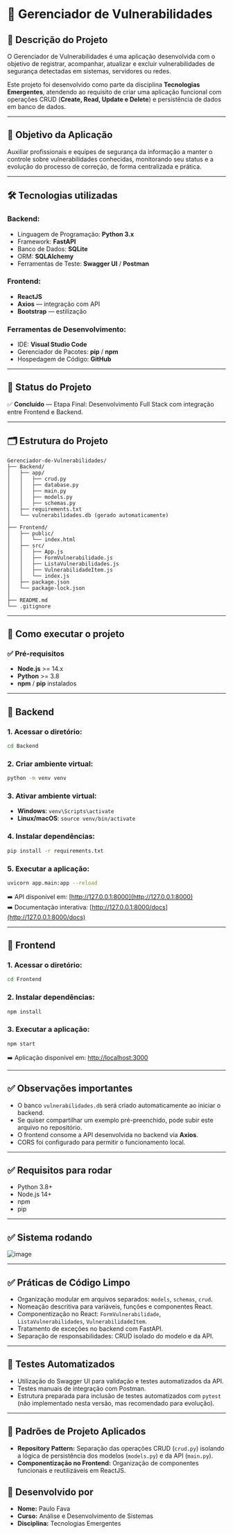 
# 🔐 Gerenciador de Vulnerabilidades

## 📌 Descrição do Projeto

O Gerenciador de Vulnerabilidades é uma aplicação desenvolvida com o objetivo de registrar, acompanhar, atualizar e excluir vulnerabilidades de segurança detectadas em sistemas, servidores ou redes.

Este projeto foi desenvolvido como parte da disciplina **Tecnologias Emergentes**, atendendo ao requisito de criar uma aplicação funcional com operações CRUD (**Create, Read, Update e Delete**) e persistência de dados em banco de dados.

---

## 🎯 Objetivo da Aplicação

Auxiliar profissionais e equipes de segurança da informação a manter o controle sobre vulnerabilidades conhecidas, monitorando seu status e a evolução do processo de correção, de forma centralizada e prática.

---

## 🛠️ Tecnologias utilizadas

### Backend:
- Linguagem de Programação: **Python 3.x**
- Framework: **FastAPI**
- Banco de Dados: **SQLite**
- ORM: **SQLAlchemy**
- Ferramentas de Teste: **Swagger UI** / **Postman**

### Frontend:
- **ReactJS**
- **Axios** — integração com API
- **Bootstrap** — estilização

### Ferramentas de Desenvolvimento:
- IDE: **Visual Studio Code**
- Gerenciador de Pacotes: **pip** / **npm**
- Hospedagem de Código: **GitHub**

---

## 🚧 Status do Projeto

✅ **Concluído** — Etapa Final: Desenvolvimento Full Stack com integração entre Frontend e Backend.

---

## 🗂️ Estrutura do Projeto

```
Gerenciador-de-Vulnerabilidades/
├── Backend/
│   ├── app/
│   │   ├── crud.py
│   │   ├── database.py
│   │   ├── main.py
│   │   ├── models.py
│   │   ├── schemas.py
│   ├── requirements.txt
│   └── vulnerabilidades.db (gerado automaticamente)
│
├── Frontend/
│   ├── public/
│   │   └── index.html
│   ├── src/
│   │   ├── App.js
│   │   ├── FormVulnerabilidade.js
│   │   ├── ListaVulnerabilidades.js
│   │   ├── VulnerabilidadeItem.js
│   │   └── index.js
│   ├── package.json
│   └── package-lock.json
│
├── README.md
└── .gitignore
```

---

## 🚀 Como executar o projeto

### ✅ Pré-requisitos

- **Node.js** >= 14.x
- **Python** >= 3.8
- **npm** / **pip** instalados

---

## 🔧 Backend

### 1. Acessar o diretório:

```bash
cd Backend
```

### 2. Criar ambiente virtual:

```bash
python -m venv venv
```

### 3. Ativar ambiente virtual:

- **Windows**: `venv\Scripts\activate`
- **Linux/macOS**: `source venv/bin/activate`

### 4. Instalar dependências:

```bash
pip install -r requirements.txt
```

### 5. Executar a aplicação:

```bash
uvicorn app.main:app --reload
```

➡️ API disponível em: [http://127.0.0.1:8000](http://127.0.0.1:8000)  
➡️ Documentação interativa: [http://127.0.0.1:8000/docs](http://127.0.0.1:8000/docs)

---

## 🎨 Frontend

### 1. Acessar o diretório:

```bash
cd Frontend
```

### 2. Instalar dependências:

```bash
npm install
```

### 3. Executar a aplicação:

```bash
npm start
```

➡️ Aplicação disponível em: [http://localhost:3000](http://localhost:3000)

---

## ✅ Observações importantes

- O banco `vulnerabilidades.db` será criado automaticamente ao iniciar o backend.
- Se quiser compartilhar um exemplo pré-preenchido, pode subir este arquivo no repositório.
- O frontend consome a API desenvolvida no backend via **Axios**.
- CORS foi configurado para permitir o funcionamento local.


---

## ✅ Requisitos para rodar

- Python 3.8+
- Node.js 14+
- npm
- pip

---
## ✅ Sistema rodando
![image](https://github.com/user-attachments/assets/71a19d7d-433e-47f5-931f-72491e55da96)

---

## ✅ Práticas de Código Limpo

- Organização modular em arquivos separados: `models`, `schemas`, `crud`.
- Nomeação descritiva para variáveis, funções e componentes React.
- Componentização no React: `FormVulnerabilidade`, `ListaVulnerabilidades`, `VulnerabilidadeItem`.
- Tratamento de exceções no backend com FastAPI.
- Separação de responsabilidades: CRUD isolado do modelo e da API.

---

## 🧪 Testes Automatizados

- Utilização do Swagger UI para validação e testes automatizados da API.
- Testes manuais de integração com Postman.
- Estrutura preparada para inclusão de testes automatizados com `pytest` (não implementado nesta versão, mas recomendado para evolução).

---

## 🔁 Padrões de Projeto Aplicados

- **Repository Pattern:** Separação das operações CRUD (`crud.py`) isolando a lógica de persistência dos modelos (`models.py`) e da API (`main.py`).
- **Componentização no Frontend:** Organização de componentes funcionais e reutilizáveis em ReactJS.

## 👤 Desenvolvido por

- **Nome:** Paulo Fava  
- **Curso:** Análise e Desenvolvimento de Sistemas  
- **Disciplina:** Tecnologias Emergentes  
